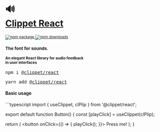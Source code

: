 <div align="left">
  <h1>
    🔊
    <br />
    <a href="https://clippet.dev/">Clippet React</a>
  </h1>
  <sup>
    <a href="https://www.npmjs.com/package/@clippet/react">
       <img src="https://img.shields.io/npm/v/@clippet/react.svg" alt="npm package" />
    </a>
    <!-- <a href="https://circleci.com/gh/bmd-studio/clippet-react">
      <img src="https://img.shields.io/circleci/project/github/bmd-studio/clippet-react/master.svg" alt="CircleCI master" />
    </a> -->
    <a href="https://www.npmjs.com/package/@clippet/react">
      <img src="https://img.shields.io/npm/dm/@clippet/react.svg" alt="npm downloads" />
    </a>
    <!-- <a href="http://clippet.dev/examples">
      <img src="https://img.shields.io/badge/demos-🚀🚀-yellow.svg" alt="demos" />
    </a> -->
    <br />
    <h3>The font for sounds.</h3>
    <h4>An elegant React library for audio feedback<br/> in user interfaces</h4>
  </sup>
  <pre>npm i <a href="https://www.npmjs.com/package/@clippet/react">@clippet/react</a></pre>
  <pre>yarn add <a href="https://www.npmjs.com/package/@clippet/react">@clippet/react</a></pre>
</div>

<div align="left">
  <!-- <h3><a href="https://clippet.dev/docs">Docs</a> - how to use</h3> -->
  <!-- <h3><a href="https://clippet.dev">Get pro</a> - how to upgrade</h3> -->
</div>

<h4>Basic usage</h4>
```typescript
import { useClippet, clPlip } from '@clippet/react';

export default function Button() {
  const [playClick] = useClippet(clPlip);

  return (
    <button onClick={() => {
      playClick();
    }}>
      Press me!
    </button>
  );
}
```

